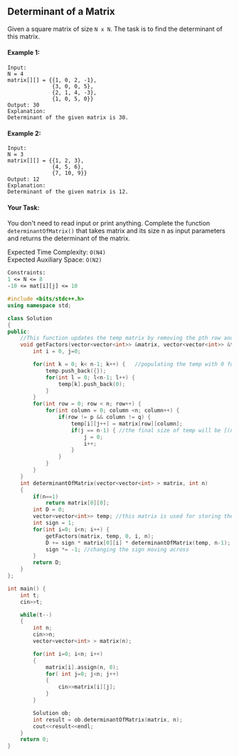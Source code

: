 ## Determinant of a Matrix

Given a square matrix of size `N x N`. The task is to find the determinant of this matrix.

#### Example 1:

```
Input:
N = 4
matrix[][] = {{1, 0, 2, -1},
              {3, 0, 0, 5},
              {2, 1, 4, -3},
              {1, 0, 5, 0}}
Output: 30
Explanation:
Determinant of the given matrix is 30.
```

#### Example 2:

```
Input:
N = 3
matrix[][] = {{1, 2, 3},
              {4, 5, 6},
              {7, 10, 9}}
Output: 12
Explanation:
Determinant of the given matrix is 12.
```

#### Your Task:

You don't need to read input or print anything. Complete the function `determinantOfMatrix()` that takes matrix and its size n as input parameters and returns the determinant of the matrix.

Expected Time Complexity: `O(N4)`  
Expected Auxiliary Space: `O(N2)`

```ps
Constraints:
1 <= N <= 8
-10 <= mat[i][j] <= 10
```

```c++
#include <bits/stdc++.h>
using namespace std;

class Solution
{
public:
    //This function updates the temp matrix by removing the pth row and qth column
    void getFactors(vector<vector<int>> &matrix, vector<vector<int>> &temp, int p, int q, int n) {
        int i = 0, j=0;

        for(int k = 0; k< n-1; k++) {   //populating the temp with 0 for easy access later
            temp.push_back({});
            for(int l = 0; l<n-1; l++) {
                temp[k].push_back(0);
            }
        }
        for(int row = 0; row < n; row++) {
            for(int column = 0; column <n; column++) {
                if(row != p && column != q) {
                    temp[i][j++] = matrix[row][column];
                    if(j == n-1) { //the final size of temp will be [(n-1)X(n-1)]
                        j = 0;
                        i++;
                    }
                }
            }
        }
    }
    int determinantOfMatrix(vector<vector<int> > matrix, int n)
    {
        if(n==1)
            return matrix[0][0];
        int D = 0;
        vector<vector<int>> temp; //this matrix is used for storing the factors
        int sign = 1;
        for(int i=0; i<n; i++) {
            getFactors(matrix, temp, 0, i, n);
            D += sign * matrix[0][i] * determinantOfMatrix(temp, n-1);
            sign *= -1; //changing the sign moving across
        }
        return D;
    }
};

int main() {
    int t;
    cin>>t;

    while(t--)
    {
        int n;
        cin>>n;
        vector<vector<int> > matrix(n);

        for(int i=0; i<n; i++)
        {
            matrix[i].assign(n, 0);
            for( int j=0; j<n; j++)
            {
                cin>>matrix[i][j];
            }
        }

        Solution ob;
        int result = ob.determinantOfMatrix(matrix, n);
        cout<<result<<endl;
    }
    return 0;
}
```
